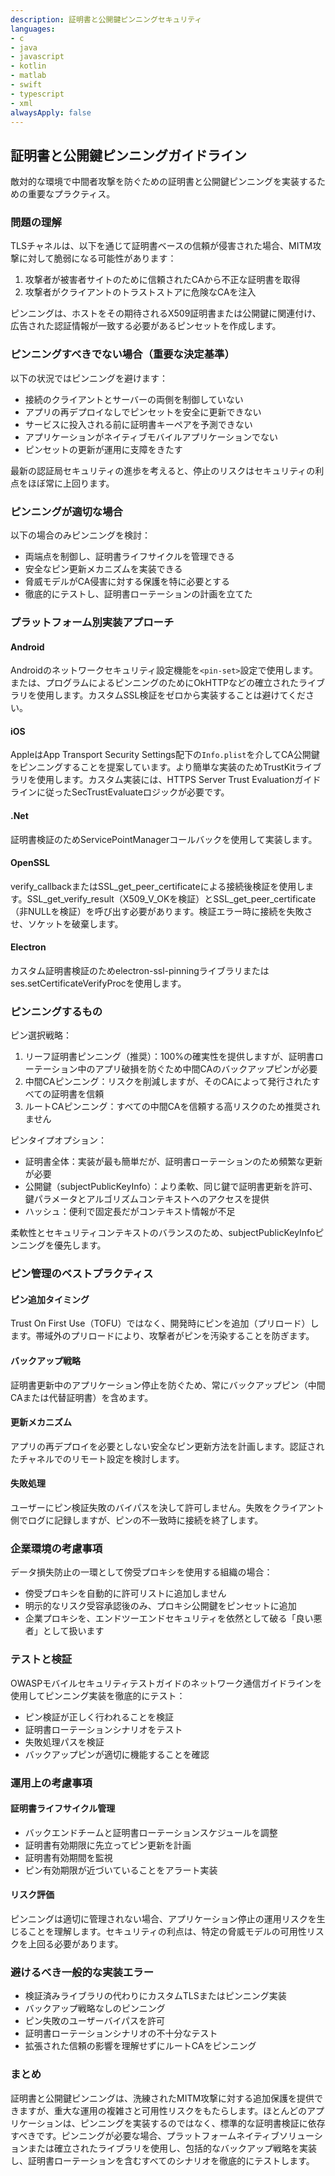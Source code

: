 ```yaml
---
description: 証明書と公開鍵ピンニングセキュリティ
languages:
- c
- java
- javascript
- kotlin
- matlab
- swift
- typescript
- xml
alwaysApply: false
---
```


## 証明書と公開鍵ピンニングガイドライン

敵対的な環境で中間者攻撃を防ぐための証明書と公開鍵ピンニングを実装するための重要なプラクティス。

### 問題の理解

TLSチャネルは、以下を通じて証明書ベースの信頼が侵害された場合、MITM攻撃に対して脆弱になる可能性があります：
1. 攻撃者が被害者サイトのために信頼されたCAから不正な証明書を取得
2. 攻撃者がクライアントのトラストストアに危険なCAを注入

ピンニングは、ホストをその期待されるX509証明書または公開鍵に関連付け、広告された認証情報が一致する必要があるピンセットを作成します。

### ピンニングすべきでない場合（重要な決定基準）

以下の状況ではピンニングを避けます：
- 接続のクライアントとサーバーの両側を制御していない
- アプリの再デプロイなしでピンセットを安全に更新できない
- サービスに投入される前に証明書キーペアを予測できない
- アプリケーションがネイティブモバイルアプリケーションでない
- ピンセットの更新が運用に支障をきたす

最新の認証局セキュリティの進歩を考えると、停止のリスクはセキュリティの利点をほぼ常に上回ります。

### ピンニングが適切な場合

以下の場合のみピンニングを検討：
- 両端点を制御し、証明書ライフサイクルを管理できる
- 安全なピン更新メカニズムを実装できる
- 脅威モデルがCA侵害に対する保護を特に必要とする
- 徹底的にテストし、証明書ローテーションの計画を立てた

### プラットフォーム別実装アプローチ

#### Android
Androidのネットワークセキュリティ設定機能を`<pin-set>`設定で使用します。または、プログラムによるピンニングのためにOkHTTPなどの確立されたライブラリを使用します。カスタムSSL検証をゼロから実装することは避けてください。

#### iOS
AppleはApp Transport Security Settings配下の`Info.plist`を介してCA公開鍵をピンニングすることを提案しています。より簡単な実装のためTrustKitライブラリを使用します。カスタム実装には、HTTPS Server Trust Evaluationガイドラインに従ったSecTrustEvaluateロジックが必要です。

#### .Net
証明書検証のためServicePointManagerコールバックを使用して実装します。

#### OpenSSL
verify_callbackまたはSSL_get_peer_certificateによる接続後検証を使用します。SSL_get_verify_result（X509_V_OKを検証）とSSL_get_peer_certificate（非NULLを検証）を呼び出す必要があります。検証エラー時に接続を失敗させ、ソケットを破棄します。

#### Electron
カスタム証明書検証のためelectron-ssl-pinningライブラリまたはses.setCertificateVerifyProcを使用します。

### ピンニングするもの

ピン選択戦略：
1. リーフ証明書ピンニング（推奨）：100%の確実性を提供しますが、証明書ローテーション中のアプリ破損を防ぐため中間CAのバックアップピンが必要
2. 中間CAピンニング：リスクを削減しますが、そのCAによって発行されたすべての証明書を信頼
3. ルートCAピンニング：すべての中間CAを信頼する高リスクのため推奨されません

ピンタイプオプション：
- 証明書全体：実装が最も簡単だが、証明書ローテーションのため頻繁な更新が必要
- 公開鍵（subjectPublicKeyInfo）：より柔軟、同じ鍵で証明書更新を許可、鍵パラメータとアルゴリズムコンテキストへのアクセスを提供
- ハッシュ：便利で固定長だがコンテキスト情報が不足

柔軟性とセキュリティコンテキストのバランスのため、subjectPublicKeyInfoピンニングを優先します。

### ピン管理のベストプラクティス

#### ピン追加タイミング
Trust On First Use（TOFU）ではなく、開発時にピンを追加（プリロード）します。帯域外のプリロードにより、攻撃者がピンを汚染することを防ぎます。

#### バックアップ戦略
証明書更新中のアプリケーション停止を防ぐため、常にバックアップピン（中間CAまたは代替証明書）を含めます。

#### 更新メカニズム
アプリの再デプロイを必要としない安全なピン更新方法を計画します。認証されたチャネルでのリモート設定を検討します。

#### 失敗処理
ユーザーにピン検証失敗のバイパスを決して許可しません。失敗をクライアント側でログに記録しますが、ピンの不一致時に接続を終了します。

### 企業環境の考慮事項

データ損失防止の一環として傍受プロキシを使用する組織の場合：
- 傍受プロキシを自動的に許可リストに追加しません
- 明示的なリスク受容承認後のみ、プロキシ公開鍵をピンセットに追加
- 企業プロキシを、エンドツーエンドセキュリティを依然として破る「良い悪者」として扱います

### テストと検証

OWASPモバイルセキュリティテストガイドのネットワーク通信ガイドラインを使用してピンニング実装を徹底的にテスト：
- ピン検証が正しく行われることを検証
- 証明書ローテーションシナリオをテスト
- 失敗処理パスを検証
- バックアップピンが適切に機能することを確認

### 運用上の考慮事項

#### 証明書ライフサイクル管理
- バックエンドチームと証明書ローテーションスケジュールを調整
- 証明書有効期限に先立ってピン更新を計画
- 証明書有効期間を監視
- ピン有効期限が近づいていることをアラート実装

#### リスク評価
ピンニングは適切に管理されない場合、アプリケーション停止の運用リスクを生じることを理解します。セキュリティの利点は、特定の脅威モデルの可用性リスクを上回る必要があります。

### 避けるべき一般的な実装エラー

- 検証済みライブラリの代わりにカスタムTLSまたはピンニング実装
- バックアップ戦略なしのピンニング
- ピン失敗のユーザーバイパスを許可
- 証明書ローテーションシナリオの不十分なテスト
- 拡張された信頼の影響を理解せずにルートCAをピンニング

### まとめ

証明書と公開鍵ピンニングは、洗練されたMITM攻撃に対する追加保護を提供できますが、重大な運用の複雑さと可用性リスクをもたらします。ほとんどのアプリケーションは、ピンニングを実装するのではなく、標準的な証明書検証に依存すべきです。ピンニングが必要な場合、プラットフォームネイティブソリューションまたは確立されたライブラリを使用し、包括的なバックアップ戦略を実装し、証明書ローテーションを含むすべてのシナリオを徹底的にテストします。
